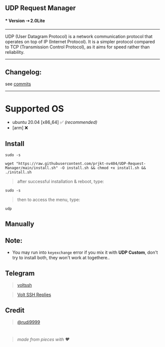 ## UDP Request Manager
#### * Version ⇢ 2.0Lite
---
UDP (User Datagram Protocol) is a network communication protocol that operates on top of IP (Internet Protocol). It is a simpler protocol compared to TCP (Transmission Control Protocol), as it aims for speed rather than reliability.


<!-- --- -->
<!-- <center><img src="https://raw.githubusercontent.com/prjkt-nv404/UDP-Request-Manager/main/bin/banner.jpg" alt="banner" width="400"/></center> -->

---
## Changelog: 
see [commits](https://github.com/prjkt-nv404/UDP-Request-Manager/commits/main)

---

# Supported OS
- ubuntu 20.04 [x86_64] ✅ _(recommended)_
- [arm] ❌

## Install
```
sudo -s
``` 
```
wget "https://raw.githubusercontent.com/prjkt-nv404/UDP-Request-Manager/main/install.sh" -O install.sh && chmod +x install.sh && ./install.sh
```
> after successful installation & reboot, type:
```
sudo -s
``` 
> then to access the menu, type:
```
udp 
```

## Manually

## Note: 
 * You may run into ```keyexchange``` error if you mix it with **UDP Custom**, don't try to install both, they won't work at togethere..

## Telegram 
 > [voltssh](https://t.me/vp_voltssh)

 > [Volt SSH Replies](https://t.me/VoltsshBot)

## Credit

 > [@rudi9999]()

#
  > _made from pieces with ❤️_
#